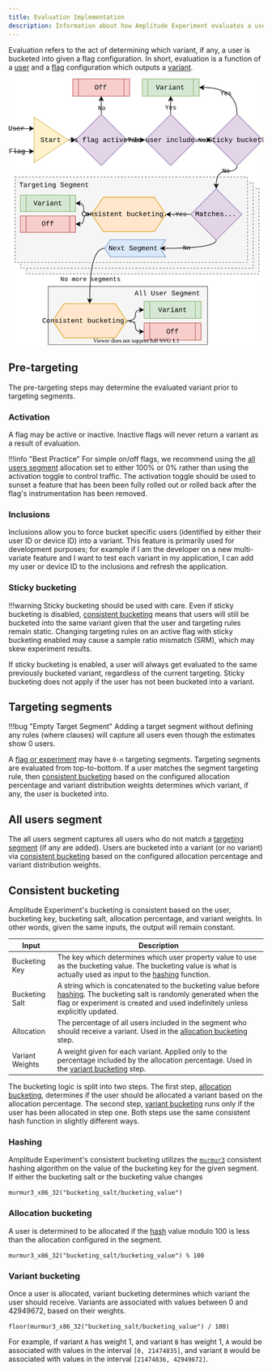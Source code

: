 ```yaml
---
title: Evaluation Implementation
description: Information about how Amplitude Experiment evaluates a user for a feature flag or experiment.
---
```


Evaluation refers to the act of determining which variant, if any, a user is bucketed into given a flag configuration. In short, evaluation is a function of a [user](../data-model.md#users) and a [flag](../data-model.md#flags-and-experiments) configuration which outputs a [variant](../data-model.md#variants).

![Flow chart showing the steps involved in evaluation.](../../../assets/images/experiment/evaluation-implementation.drawio.svg)

## Pre-targeting

The pre-targeting steps may determine the evaluated variant prior to targeting segments.

### Activation

A flag may be active or inactive. Inactive flags will never return a variant as a result of evaluation.

!!!info "Best Practice"
    For simple on/off flags, we recommend using the [all users segment](#all-users-segment) allocation set to either 100% or 0% rather than using the activation toggle to control traffic. The activation toggle should be used to sunset a feature that has been been fully rolled out or rolled back after the flag's instrumentation has been removed.

### Inclusions

Inclusions allow you to force bucket specific users (identified by either their user ID or device ID) into a variant. This feature is primarily used for development purposes; for example if I am the developer on a new multi-variate feature and I want to test each variant in my application, I can add my user or device ID to the inclusions and refresh the application.

### Sticky bucketing

!!!warning
    Sticky bucketing should be used with care. Even if sticky bucketing is disabled, [consistent bucketing](#consistent-bucketing) means that  users will still be bucketed into the same variant given that the user and targeting rules remain static. Changing targeting rules on an active flag with sticky bucketing enabled may cause a sample ratio mismatch (SRM), which may skew experiment results.

If sticky bucketing is enabled, a user will always get evaluated to the same previously bucketed variant, regardless of the current targeting. Sticky bucketing does not apply if the user has not been bucketed into a variant.

## Targeting segments

!!!bug "Empty Target Segment"
    Adding a target segment without defining any rules (where clauses) will capture all users even though the estimates show 0 users.

A [flag or experiment](../data-model.md#flags-and-experiments) may have `0-n` targeting segments. Targeting segments are evaluated from top-to-bottom. If a user matches the segment targeting rule, then [consistent bucketing](#consistent-bucketing) based on the configured allocation percentage and variant distribution weights determines which variant, if any, the user is bucketed into.

## All users segment

The all users segment captures all users who do not match a [targeting segment](#targeting-segments) (if any are added). Users are bucketed into a variant (or no variant) via [consistent bucketing](#consistent-bucketing) based on the configured allocation percentage and variant distribution weights.

## Consistent bucketing

Amplitude Experiment's bucketing is consistent based on the user, bucketing key, bucketing salt, allocation percentage, and variant weights. In other words, given the same inputs, the output will remain constant.

| <div class='med-big-column'> Input </div> | Description |
| --- | --- |
| Bucketing Key | The key which determines which user property value to use as the bucketing value. The bucketing value is what is actually used as input to the [hashing](#hashing) function. |
| Bucketing Salt | A string which is concatenated to the bucketing value before [hashing](#hashing). The bucketing salt is randomly generated when the flag or experiment is created and used indefinitely unless explicitly updated. |
| Allocation | The percentage of all users included in the segment who should receive a variant. Used in the [allocation bucketing](#allocation-bucketing) step. |
| Variant Weights | A weight given for each variant. Applied only to the percentage included by the allocation percentage. Used in the [variant bucketing](#variant-bucketing) step. |

The bucketing logic is split into two steps. The first step, [allocation bucketing](#allocation-bucketing), determines if the user should be allocated a variant based on the allocation percentage. The second step, [variant bucketing](#variant) runs only if the user has been allocated in step one. Both steps use the same consistent hash function in slightly different ways.

### Hashing

Amplitude Experiment's consistent bucketing utilizes the [`murmur3`](https://en.wikipedia.org/wiki/MurmurHash) consistent hashing algorithm on the value of the bucketing key for the given segment. If either the bucketing salt or the bucketing value changes

```
murmur3_x86_32("bucketing_salt/bucketing_value")
```

### Allocation bucketing

A user is determined to be allocated if the [hash](#hashing) value modulo 100 is less than the allocation configured in the segment.

```
murmur3_x86_32("bucketing_salt/bucketing_value") % 100
```

### Variant bucketing

Once a user is allocated, variant bucketing determines which variant the user should receive. Variants are associated with values between 0 and 42949672, based on their weights.

```
floor(murmur3_x86_32("bucketing_salt/bucketing_value") / 100)
```

For example, if variant `A` has weight 1, and variant `B` has weight 1, `A` would be associated with values in the interval `[0, 21474835]`, and variant `B` would be associated with values in the interval `[21474836, 42949672]`.
